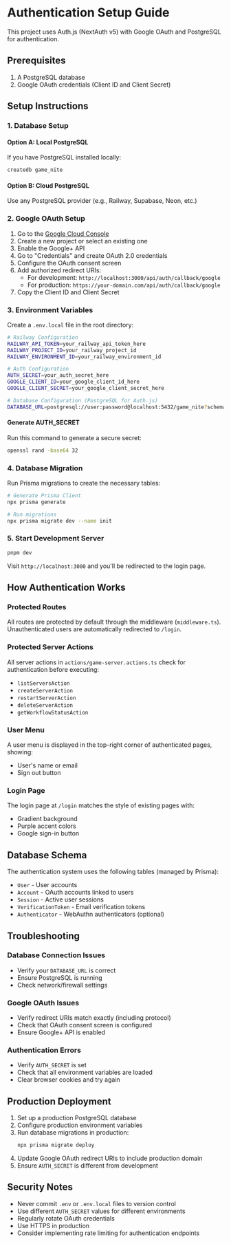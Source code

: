 # Authentication Setup Guide

This project uses Auth.js (NextAuth v5) with Google OAuth and PostgreSQL for authentication.

## Prerequisites

1. A PostgreSQL database
2. Google OAuth credentials (Client ID and Client Secret)

## Setup Instructions

### 1. Database Setup

#### Option A: Local PostgreSQL
If you have PostgreSQL installed locally:
```bash
createdb game_nite
```

#### Option B: Cloud PostgreSQL
Use any PostgreSQL provider (e.g., Railway, Supabase, Neon, etc.)

### 2. Google OAuth Setup

1. Go to the [Google Cloud Console](https://console.cloud.google.com/)
2. Create a new project or select an existing one
3. Enable the Google+ API
4. Go to "Credentials" and create OAuth 2.0 credentials
5. Configure the OAuth consent screen
6. Add authorized redirect URIs:
   - For development: `http://localhost:3000/api/auth/callback/google`
   - For production: `https://your-domain.com/api/auth/callback/google`
7. Copy the Client ID and Client Secret

### 3. Environment Variables

Create a `.env.local` file in the root directory:

```bash
# Railway Configuration
RAILWAY_API_TOKEN=your_railway_api_token_here
RAILWAY_PROJECT_ID=your_railway_project_id
RAILWAY_ENVIRONMENT_ID=your_railway_environment_id

# Auth Configuration
AUTH_SECRET=your_auth_secret_here
GOOGLE_CLIENT_ID=your_google_client_id_here
GOOGLE_CLIENT_SECRET=your_google_client_secret_here

# Database Configuration (PostgreSQL for Auth.js)
DATABASE_URL=postgresql://user:password@localhost:5432/game_nite?schema=public
```

#### Generate AUTH_SECRET

Run this command to generate a secure secret:
```bash
openssl rand -base64 32
```

### 4. Database Migration

Run Prisma migrations to create the necessary tables:

```bash
# Generate Prisma Client
npx prisma generate

# Run migrations
npx prisma migrate dev --name init
```

### 5. Start Development Server

```bash
pnpm dev
```

Visit `http://localhost:3000` and you'll be redirected to the login page.

## How Authentication Works

### Protected Routes
All routes are protected by default through the middleware (`middleware.ts`). Unauthenticated users are automatically redirected to `/login`.

### Protected Server Actions
All server actions in `actions/game-server.actions.ts` check for authentication before executing:
- `listServersAction`
- `createServerAction`
- `restartServerAction`
- `deleteServerAction`
- `getWorkflowStatusAction`

### User Menu
A user menu is displayed in the top-right corner of authenticated pages, showing:
- User's name or email
- Sign out button

### Login Page
The login page at `/login` matches the style of existing pages with:
- Gradient background
- Purple accent colors
- Google sign-in button

## Database Schema

The authentication system uses the following tables (managed by Prisma):
- `User` - User accounts
- `Account` - OAuth accounts linked to users
- `Session` - Active user sessions
- `VerificationToken` - Email verification tokens
- `Authenticator` - WebAuthn authenticators (optional)

## Troubleshooting

### Database Connection Issues
- Verify your `DATABASE_URL` is correct
- Ensure PostgreSQL is running
- Check network/firewall settings

### Google OAuth Issues
- Verify redirect URIs match exactly (including protocol)
- Check that OAuth consent screen is configured
- Ensure Google+ API is enabled

### Authentication Errors
- Verify `AUTH_SECRET` is set
- Check that all environment variables are loaded
- Clear browser cookies and try again

## Production Deployment

1. Set up a production PostgreSQL database
2. Configure production environment variables
3. Run database migrations in production:
   ```bash
   npx prisma migrate deploy
   ```
4. Update Google OAuth redirect URIs to include production domain
5. Ensure `AUTH_SECRET` is different from development

## Security Notes

- Never commit `.env` or `.env.local` files to version control
- Use different `AUTH_SECRET` values for different environments
- Regularly rotate OAuth credentials
- Use HTTPS in production
- Consider implementing rate limiting for authentication endpoints
